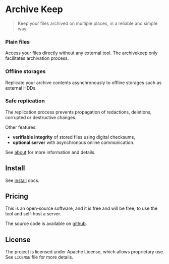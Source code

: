 # Archive Keep

> Keep your files archived on multiple places, in a reliable and simple way.


<div class="features-section">
<div>
    <h3>Plain files</h3>
    <div>Access your files directly without any external tool. The archivekeep only facilitates archivation process.</div>
</div>
<div>
    <h3>Offline storages</h3>
    <div>Replicate your archive contents asynchronously to offline storages such as external HDDs.</div>
</div>
<div>
    <h3>Safe replication</h3>
    <div>The replication process prevents propagation of redactions, deletions, corrupted or destructive changes.</div>
</div>
</div>

Other features:

- **verifiable integrity** of stored files using digital checksums,
- **optional server** with asynchronous online communication.

See [about](about) for more information and details.

## Install

See [install](install) docs.

## Pricing

This is an open-source software, and it is free and will be free, to use the tool and self-host a server.

The source code is available on [github](https://github.com/archivekeep/archivekeep).

## License

The project is licensed under Apache License, which allows proprietary use. See `LICENSE` file for more details.


